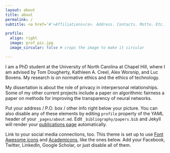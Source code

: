 ```yaml
---
layout: about
title: about
permalink: /
subtitle: <a href='#'>Affiliations</a>. Address. Contacts. Motto. Etc.

profile:
  align: right
  image: prof_pic.jpg
  image_circular: false # crops the image to make it circular

---
```


I am a PhD student at the University of North Carolina at Chapel Hill, where I am advised by Tom Dougherty, Kathleen A. Creel, Alex Worsnip, and Luc Bovens. My research is on normative ethics and the ethics of technology.

My dissertation is about the role of privacy in interpersonal relationships. Some of my other current projects include a paper on algorithmic fairness a paper on methods for improving the transparency of neural networks.

Put your address / P.O. box / other info right below your picture. You can also disable any of these elements by editing `profile` property of the YAML header of your `_pages/about.md`. Edit `_bibliography/papers.bib` and Jekyll will render your [publications page](/al-folio/publications/) automatically.

Link to your social media connections, too. This theme is set up to use [Font Awesome icons](https://fontawesome.com/) and [Academicons](https://jpswalsh.github.io/academicons/), like the ones below. Add your Facebook, Twitter, LinkedIn, Google Scholar, or just disable all of them.
